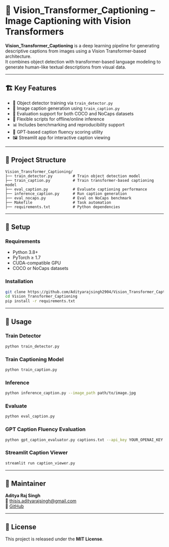 
# 🧠 Vision_Transformer_Captioning – Image Captioning with Vision Transformers

**Vision_Transformer_Captioning** is a deep learning pipeline for generating descriptive captions from images using a Vision Transformer-based architecture.  
It combines object detection with transformer-based language modeling to generate human-like textual descriptions from visual data.

---

## 🏗️ Key Features

- 📸 Object detector training via `train_detector.py`
- 🧾 Image caption generation using `train_caption.py`
- 🧪 Evaluation support for both COCO and NoCaps datasets
- 🔁 Flexible scripts for offline/online inference
- 📊 Includes benchmarking and reproducibility support
- 🤖 GPT-based caption fluency scoring utility
- 🖼️ Streamlit app for interactive caption viewing

---

## 📂 Project Structure

```
Vision_Transformer_Captioning/
├── train_detector.py         # Train object detection model
├── train_caption.py          # Train transformer-based captioning model
├── eval_caption.py           # Evaluate captioning performance
├── inference_caption.py      # Run caption generation
├── eval_nocaps.py            # Eval on NoCaps benchmark
├── Makefile                  # Task automation
├── requirements.txt          # Python dependencies
```

---

## 🔧 Setup

### Requirements

- Python 3.8+
- PyTorch ≥ 1.7
- CUDA-compatible GPU
- COCO or NoCaps datasets

### Installation

```bash
git clone https://github.com/Adityarajsingh2904/Vision_Transformer_Captioning.git
cd Vision_Transformer_Captioning
pip install -r requirements.txt
```

---

## 🚀 Usage

### Train Detector

```bash
python train_detector.py
```

### Train Captioning Model

```bash
python train_caption.py
```

### Inference

```bash
python inference_caption.py --image_path path/to/image.jpg
```

### Evaluate

```bash
python eval_caption.py
```

### GPT Caption Fluency Evaluation

```bash
python gpt_caption_evaluator.py captions.txt --api_key YOUR_OPENAI_KEY
```

### Streamlit Caption Viewer

```bash
streamlit run caption_viewer.py
```

---

## 👤 Maintainer

**Aditya Raj Singh**  
📧 thisis.adityarajsingh@gmail.com  
🔗 [GitHub](https://github.com/Adityarajsingh2904)

---

## 📜 License

This project is released under the **MIT License**.
